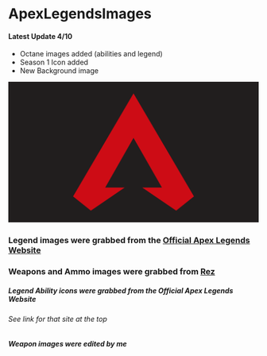 # ApexLegendsImages

#### Latest Update 4/10
* Octane images added (abilities and legend)
* Season 1 Icon added
* New Background image

![Image](https://raw.githubusercontent.com/SteeledSlagle13/ApexLegendsImages/master/logoBG-3.png "logoBG-3.png")

### Legend images were grabbed from the [Official Apex Legends Website](https://www.ea.com/games/apex-legends/about/characters)

### Weapons and Ammo images were grabbed from [Rez](https://rez.gg/apex)



##### Legend Ability icons were grabbed from the Official Apex Legends Website
###### See link for that site at the top


##### Weapon images were edited by me

